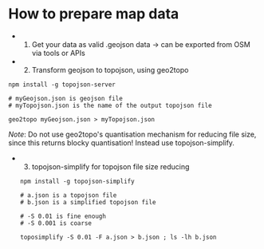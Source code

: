 # How to prepare map data

* 1. Get your data as valid .geojson data -> can be exported from OSM via tools or APIs

* 2. Transform geojson to topojson, using geo2topo

```
npm install -g topojson-server

# myGeojson.json is geojson file
# myTopojson.json is the name of the output topojson file

geo2topo myGeojson.json > myTopojson.json

```

*Note*: Do not use geo2topo's quantisation mechanism for reducing file size, since this returns blocky quantisation! Instead use topojson-simplify.


* 3. topojson-simplify for topojson file size reducing

  ```
  npm install -g topojson-simplify

  # a.json is a topojson file
  # b.json is a simplified topojson file

  # -S 0.01 is fine enough
  # -S 0.001 is coarse

  toposimplify -S 0.01 -F a.json > b.json ; ls -lh b.json
  ```
